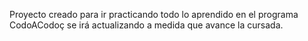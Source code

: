 Proyecto creado para ir practicando todo lo aprendido en el programa CodoACodoç
se irá actualizando a medida que avance la cursada.
